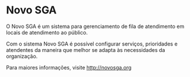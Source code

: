 # Novo SGA

O Novo SGA é um sistema para gerenciamento de fila de atendimento em locais de atendimento ao público.

Com o sistema Novo SGA é possível configurar serviços, prioridades e atendentes da maneira que melhor se adapta às necessidades da organização.

Para maiores informações, visite http://novosga.org
